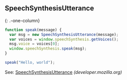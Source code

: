 ## SpeechSynthesisUtterance

{: .-one-column}

```js
function speak(message) {
  var msg = new SpeechSynthesisUtterance(message);
  var voices = window.speechSynthesis.getVoices();
  msg.voice = voices[0];
  window.speechSynthesis.speak(msg);
}
```

```js
speak("Hello, world");
```

See: [SpeechSynthesisUtterance](https://developer.mozilla.org/en-US/docs/Web/API/SpeechSynthesisUtterance) _(developer.mozilla.org)_
